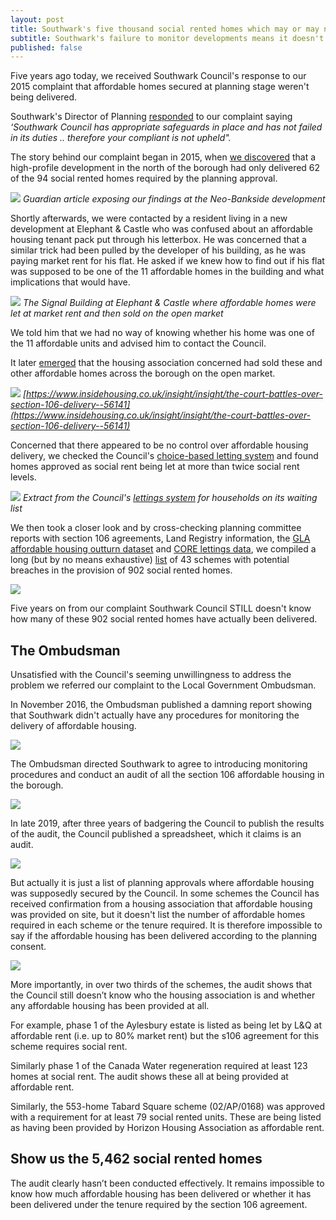 ```yaml
---
layout: post
title: Southwark's five thousand social rented homes which may or may not exist
subtitle: Southwark's failure to monitor developments means it doesn't know how many social rented homes have been delivered
published: false
---
```

Five years ago today, we received Southwark Council's response to our 2015 complaint that affordable homes secured at planning stage weren't being delivered. 

Southwark's Director of Planning [responded](/img/Stage1response28Jan2016.pdf) to our complaint saying _‘Southwark Council has appropriate safeguards in place and has not failed in its duties .. therefore your compliant is not upheld"._

The story behind our complaint began in 2015, when [we discovered](https://www.theguardian.com/artanddesign/architecture-design-blog/2015/jul/21/neo-bankside-how-richard-rogers-new-non-dom-accom-cut-out-the-poor) that a high-profile development in the north of the borough had only delivered 62 of the 94 social rented homes required by the planning approval.

![](http://35percent.org/img/neoguardian.png)
*Guardian article exposing our findings at the Neo-Bankside development*

Shortly afterwards, we were contacted by a resident living in a new development at Elephant & Castle who was confused about an affordable housing tenant pack put through his letterbox. He was concerned that a similar trick had been pulled by the developer of his building, as he was paying market rent for his flat. He asked if we knew how to find out if his flat was supposed to be one of the 11 affordable homes in the building and what implications that would have.

![](https://omghcontent.affino.com/AcuCustom/Sitename/DAM/096/signal-building-MIN.jpg)
*The Signal Building at Elephant & Castle where affordable homes were let at market rent and then sold on the open market*

We told him that we had no way of knowing whether his home was one of the 11 affordable units and advised him to contact the Council.

It later [emerged](https://www.insidehousing.co.uk/insight/insight/the-court-battles-over-section-106-delivery--56141) that the housing association concerned had sold these and other affordable homes across the borough on the open market.

![](http://35percent.org/img/lhah.png)
*[https://www.insidehousing.co.uk/insight/insight/the-court-battles-over-section-106-delivery--56141](https://www.insidehousing.co.uk/insight/insight/the-court-battles-over-section-106-delivery--56141)*

Concerned that there appeared to be no control over affordable housing delivery, we checked the Council's [choice-based letting system](https://www.southwarkhomesearch.org.uk/) and found homes approved as social rent being let at more than twice social rent levels.

![](http://35percent.org/img/nhghomesearch.jpg)
*Extract from the Council's [lettings system](https://www.southwarkhomesearch.org.uk) for households on its waiting list*

We then took a closer look and by cross-checking planning committee reports with section 106 agreements, Land Registry information, the [GLA affordable housing outturn dataset](http://data.london.gov.uk/dataset/gla-affordable-housing-programme-outturn/resource/0c87e5dc-f1e9-4edf-b246-bef6b40a9ba3) and [CORE lettings data](https://core.communities.gov.uk/), we compiled a long (but by no means exhaustive) [list](http://35percent.org/img/section106_tenure_breaches.pdf) of 43 schemes with potential breaches in the provision of 902 social rented homes.

![](http://35percent.org/img/arexampless.png)

Five years on from our complaint Southwark Council STILL doesn't know how many of these 902 social rented homes have actually been delivered.

## The Ombudsman
Unsatisfied with the Council's seeming unwillingness to address the problem we referred our complaint to the Local Government Ombudsman.

In November 2016, the Ombudsman published a damning report showing that Southwark didn't actually have any procedures for monitoring the delivery of affordable housing.

![](http://35percent.org/img/LGOFinalDecisionSOR.png)

The Ombudsman directed Southwark to agree to introducing monitoring procedures and conduct an audit of all the section 106 affordable housing in the borough.

![](http://35percent.org/img/lgoreport.png)

In late 2019, after three years of badgering the Council to publish the results of the audit, the Council published a spreadsheet, which it claims is an audit.

![](http://35percent.org/img/auditpage.png)

But actually it is just a list of planning approvals where affordable housing was supposedly secured by the Council. In some schemes the Council has received confirmation from a housing association that affordable housing was provided on site, but it doesn't list the number of affordable homes required in each scheme or the tenure required. It is therefore impossible to say if the affordable housing has been delivered according to the planning consent.

![](http://35percent.org/img/audit_extract.png)

More importantly, in over two thirds of the schemes, the audit shows that the Council still doesn’t know who the housing association is and whether any affordable housing has been provided at all.

For example, phase 1 of the Aylesbury estate is listed as being let by L&Q at affordable rent (i.e. up to 80% market rent) but the s106 agreement for this scheme requires social rent.

Similarly phase 1 of the Canada Water regeneration required at least 123 homes at social rent. The audit shows these all at being provided at affordable rent.

Similarly, the 553-home Tabard Square scheme (02/AP/0168) was approved with a requirement for at least 79 social rented units. These are being listed as having been provided by Horizon Housing Association as affordable rent.

## Show us the 5,462 social rented homes

The audit clearly hasn’t been conducted effectively. It remains impossible to know how much affordable housing has been delivered or whether it has been delivered under the tenure required by the section 106 agreement.



